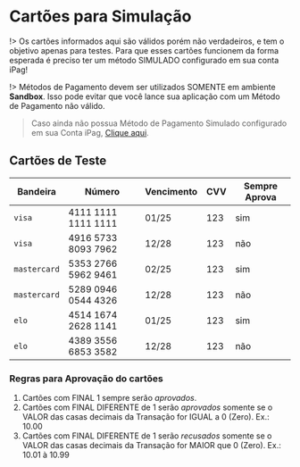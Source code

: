 # Cartões para Simulação <!-- {docsify-ignore-all} -->

!> Os cartões informados aqui são válidos porém não verdadeiros, e tem o objetivo apenas para testes. Para que esses cartões funcionem da forma esperada é preciso ter um método SIMULADO configurado em sua conta iPag!

!> Métodos de Pagamento devem ser utilizados SOMENTE em ambiente **Sandbox**. Isso pode evitar que você lance sua aplicação com um Método de Pagamento não válido.

> Caso ainda não possua Método de Pagamento Simulado configurado em sua Conta iPag, <a href="#">Clique aqui</a>.

## Cartões de Teste

| Bandeira  | Número | Vencimento | CVV | Sempre Aprova |
|-----------|---------|---------|---------|---------|
| `visa` | 4111 1111 1111 1111 | 01/25 | 123 | sim |
| `visa` | 4916 5733 8093 7962 | 12/28 | 123 | não |
| `mastercard` | 5353 2766 5962 9461 | 02/25 | 123 | sim |
| `mastercard` | 5289 0946 0544 4326 | 12/28 | 123 | não |
| `elo` | 4514 1674 2628 1141 | 01/25 | 123 | sim |
| `elo` | 4389 3556 6853 3582 | 12/28 | 123 | não |

### Regras para Aprovação do cartões

1. Cartões com FINAL 1 sempre serão *aprovados*.
2. Cartões com FINAL DIFERENTE de 1 serão *aprovados* somente se o VALOR das casas decimais da Transação for IGUAL a 0 (Zero). Ex.: 10.00
3. Cartões com FINAL DIFERENTE de 1 serão *recusados* somente se o VALOR das casas decimais da Transação for MAIOR que 0 (Zero). Ex.: 10.01 à 10.99